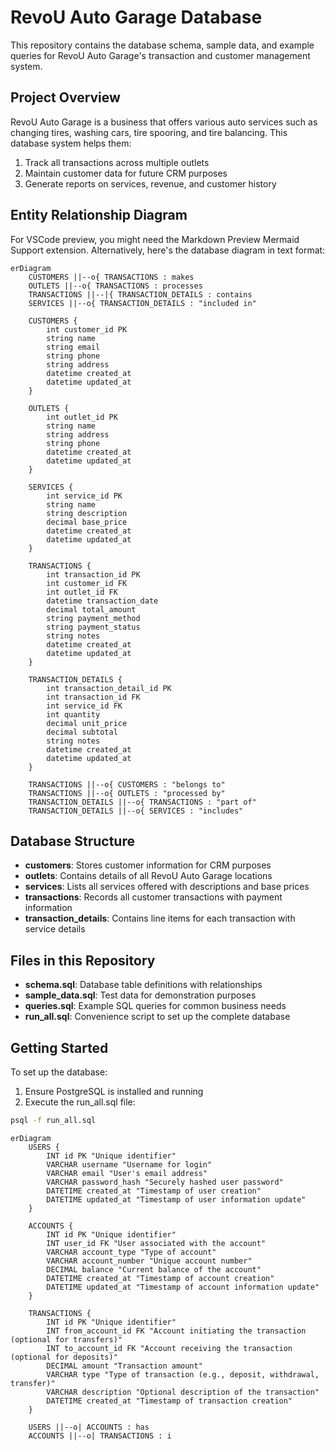 # RevoU Auto Garage Database

This repository contains the database schema, sample data, and example queries for RevoU Auto Garage's transaction and customer management system.

## Project Overview

RevoU Auto Garage is a business that offers various auto services such as changing tires, washing cars, tire spooring, and tire balancing. This database system helps them:

1. Track all transactions across multiple outlets
2. Maintain customer data for future CRM purposes
3. Generate reports on services, revenue, and customer history

## Entity Relationship Diagram

For VSCode preview, you might need the Markdown Preview Mermaid Support extension. Alternatively, here's the database diagram in text format:

```mermaid
erDiagram
    CUSTOMERS ||--o{ TRANSACTIONS : makes
    OUTLETS ||--o{ TRANSACTIONS : processes
    TRANSACTIONS ||--|{ TRANSACTION_DETAILS : contains
    SERVICES ||--o{ TRANSACTION_DETAILS : "included in"

    CUSTOMERS {
        int customer_id PK
        string name
        string email
        string phone
        string address
        datetime created_at
        datetime updated_at
    }

    OUTLETS {
        int outlet_id PK
        string name
        string address
        string phone
        datetime created_at
        datetime updated_at
    }

    SERVICES {
        int service_id PK
        string name
        string description
        decimal base_price
        datetime created_at
        datetime updated_at
    }

    TRANSACTIONS {
        int transaction_id PK
        int customer_id FK
        int outlet_id FK
        datetime transaction_date
        decimal total_amount
        string payment_method
        string payment_status
        string notes
        datetime created_at
        datetime updated_at
    }

    TRANSACTION_DETAILS {
        int transaction_detail_id PK
        int transaction_id FK
        int service_id FK
        int quantity
        decimal unit_price
        decimal subtotal
        string notes
        datetime created_at
        datetime updated_at
    }

    TRANSACTIONS ||--o{ CUSTOMERS : "belongs to"
    TRANSACTIONS ||--o{ OUTLETS : "processed by"
    TRANSACTION_DETAILS ||--o{ TRANSACTIONS : "part of"
    TRANSACTION_DETAILS ||--o{ SERVICES : "includes"
```

## Database Structure

- **customers**: Stores customer information for CRM purposes
- **outlets**: Contains details of all RevoU Auto Garage locations
- **services**: Lists all services offered with descriptions and base prices
- **transactions**: Records all customer transactions with payment information
- **transaction_details**: Contains line items for each transaction with service details

## Files in this Repository

- **schema.sql**: Database table definitions with relationships
- **sample_data.sql**: Test data for demonstration purposes
- **queries.sql**: Example SQL queries for common business needs
- **run_all.sql**: Convenience script to set up the complete database

## Getting Started

To set up the database:

1. Ensure PostgreSQL is installed and running
2. Execute the run_all.sql file:

```bash
psql -f run_all.sql
```

```mermaid
erDiagram
    USERS {
        INT id PK "Unique identifier"
        VARCHAR username "Username for login"
        VARCHAR email "User's email address"
        VARCHAR password_hash "Securely hashed user password"
        DATETIME created_at "Timestamp of user creation"
        DATETIME updated_at "Timestamp of user information update"
    }

    ACCOUNTS {
        INT id PK "Unique identifier"
        INT user_id FK "User associated with the account"
        VARCHAR account_type "Type of account"
        VARCHAR account_number "Unique account number"
        DECIMAL balance "Current balance of the account"
        DATETIME created_at "Timestamp of account creation"
        DATETIME updated_at "Timestamp of account information update"
    }

    TRANSACTIONS {
        INT id PK "Unique identifier"
        INT from_account_id FK "Account initiating the transaction (optional for transfers)"
        INT to_account_id FK "Account receiving the transaction (optional for deposits)"
        DECIMAL amount "Transaction amount"
        VARCHAR type "Type of transaction (e.g., deposit, withdrawal, transfer)"
        VARCHAR description "Optional description of the transaction"
        DATETIME created_at "Timestamp of transaction creation"
    }

    USERS ||--o| ACCOUNTS : has
    ACCOUNTS ||--o| TRANSACTIONS : i
```
